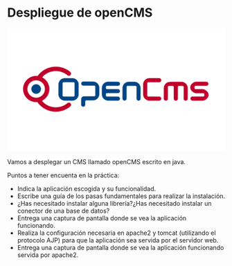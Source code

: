 # Despliegue de openCMS

![Java](image/Java.png)

 Vamos a desplegar un CMS llamado openCMS escrito en java.
 
 Puntos a tener encuenta en la práctica:
 
* Indica la aplicación escogida y su funcionalidad.
* Escribe una guía de los pasas fundamentales para realizar la instalación.
* ¿Has necesitado instalar alguna librería?¿Has necesitado instalar un conector de una base de datos?
* Entrega una captura de pantalla donde se vea la aplicación funcionando.
* Realiza la configuración necesaria en apache2 y tomcat (utilizando el protocolo AJP) para que la aplicación sea servida por el servidor web.
* Entrega una captura de pantalla donde se vea la aplicación funcionando servida por apache2.
